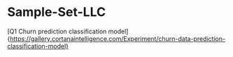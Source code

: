 # Sample-Set-LLC

[Q1 Churn prediction classification model]{https://gallery.cortanaintelligence.com/Experiment/churn-data-prediction-classification-model} 
